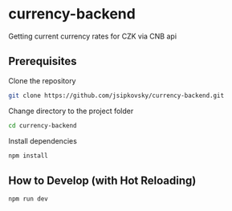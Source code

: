 # currency-backend
Getting current currency rates for CZK via CNB api


## Prerequisites

Clone the repository
```bash
git clone https://github.com/jsipkovsky/currency-backend.git
```
Change directory to the project folder
```bash
cd currency-backend
```
Install dependencies
```bash
npm install
```

## How to Develop (with Hot Reloading)

```bash
npm run dev
